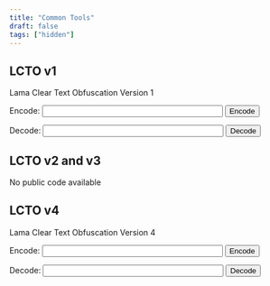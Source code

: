 ```yaml
---
title: "Common Tools"
draft: false
tags: ["hidden"]
---
```


## LCTO v1

Lama Clear Text Obfuscation Version 1

Encode: 
<input style="min-width: 20rem;" id="__r18_lcto_1_encode"></input>
<button onclick="__r18_lcto_1_onclick_encode()">Encode</button>

Decode: 
<input style="min-width: 20rem;" id="__r18_lcto_1_decode"></input>
<button onclick="__r18_lcto_1_onclick_decode()">Decode</button>

<script>

function __r18_lcto_1_onclick_encode() {
    const insertions = 'ghijklmnopqrstuvwxyz'


    const data = document.getElementById("__r18_lcto_1_encode")
    data.value = "lcto://" + data.value.split('')
        .map(it => it.charCodeAt(0).toString(16).padStart(2, "0")) // to hex string
        .map(it => it + insertions[Math.floor(Math.random() * 20)]).join('') + "/?version=1"

    data.focus()
    data.select()
}

function __r18_lcto_1_onclick_decode() {
    const data = document.getElementById("__r18_lcto_1_decode")
    try {
        const payload = new URL(data.value)
        if (payload.protocol !== "lcto:") {
            data.value = "error: unknown protocol"
            return
        }

        if (payload.searchParams.get("version") !== "1") {
            data.value = "error: only v1 is supported"
            return
        }

        const urlBody = isChromiumURLBugPresent() ? payload.pathname : payload.host
        data.value = urlBody.replace(/[g-zG-Z/]/g, "")
                        .match(/.{2}/g)
                        .map(it => String.fromCharCode(parseInt(it, 16)))
                        .reduce((accu, val) => accu += val, "")
        
    } catch(err) {
        data.value = "error"
        console.log(err)
    }
    
}

</script>

## LCTO v2 and v3
No public code available

## LCTO v4

Lama Clear Text Obfuscation Version 4

Encode: 
<input style="min-width: 20rem;" id="__r18_lcto_4_encode"></input>
<button onclick="__r18_lcto_4_onclick_encode()">Encode</button>

Decode: 
<input style="min-width: 20rem;" id="__r18_lcto_4_decode"></input>
<button onclick="__r18_lcto_4_onclick_decode()">Decode</button>

<script>

function isChromiumURLBugPresent() {
    const testURL = new URL("myscheme://body/?test=1")
    return !Boolean(testURL.host)
}

function __r18_lcto_4_onclick_encode() {
    const insertions = 'GHIJKLMNOPQRSTUVWXYZ'
    const replacement = {
        "0": "gq",
        "1": "hr",
        "2": "is",
        "3": "jt",
        "4": "ku",
        "5": "lv",
        "6": "mw",
        "7": "nx",
        "8": "oy",
        "9": "pz",
    }
    const isNumber = (it) => !Boolean(it.match(/[a-f]/))
    const randReplace = (it) => replacement[it][Math.floor(Math.random() * 2)]

    const data = document.getElementById("__r18_lcto_4_encode")
    data.value = "lcto://" + data.value.split('')
        .map(it => it.charCodeAt(0).toString(16).padStart(2, "0")) // to hex string
        .map(it => Array.from(it).map(num => isNumber(num) ? randReplace(num) : num).join("")) // remove number
        .map(it => it + insertions[Math.floor(Math.random() * 20)]).join('') + "/?version=4"

    data.focus()
    data.select()
}

function __r18_lcto_4_onclick_decode() {
    const replacement = {
        "g": "0",
        "q": "0",
        "h": "1",
        "r": "1",
        "i": "2",
        "s": "2",
        "j": "3",
        "t": "3",
        "k": "4",
        "u": "4",
        "l": "5",
        "v": "5",
        "m": "6",
        "w": "6",
        "n": "7",
        "x": "7",
        "o": "8",
        "y": "8",
        "p": "9",
        "z": "9",
    }
    const isNumber = (it) => Boolean(it.match(/[g-z]/))

    const data = document.getElementById("__r18_lcto_4_decode")
    try {
        const payload = new URL(data.value)
        if (payload.protocol !== "lcto:") {
            data.value = "error: unknown protocol"
            return
        }

        if (payload.searchParams.get("version") !== "4") {
            data.value = "error: only v4 is supported"
            return
        }

        const urlBody = isChromiumURLBugPresent() ? payload.pathname : payload.host
        data.value = urlBody.replace(/[G-Z/]/g, "")
                        .match(/.{2}/g)
                        .map(it => Array.from(it).map(num => isNumber(num) ? replacement[num] : num).join(""))
                        .map(it => String.fromCharCode(parseInt(it, 16)))
                        .reduce((accu, val) => accu += val, "")
        
    } catch(err) {
        data.value = "error"
        console.log(err)
    }
    
}
</script>